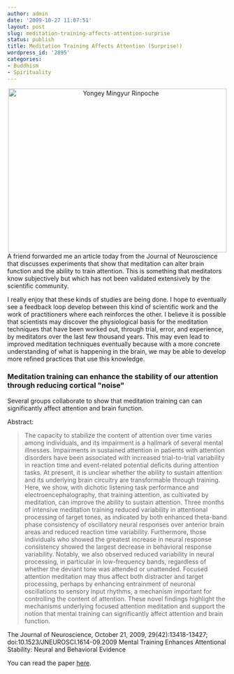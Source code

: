 ```yaml
---
author: admin
date: '2009-10-27 11:07:51'
layout: post
slug: meditation-training-affects-attention-surprise
status: publish
title: Meditation Training Affects Attention (Surprise!)
wordpress_id: '2895'
categories:
- Buddhism
- Spirituality
---
```

<div align="center"><a href="http://www.flickr.com/photos/albill/4050712602/" title="Yongey Mingyur Rinpoche"><img src="http://farm3.static.flickr.com/2672/4050712602_581a74254d_o.jpg" width="500" height="375" alt="Yongey Mingyur Rinpoche" /></a></div>
A friend forwarded me an article today from the Journal of Neuroscience that discusses experiments that show that meditation can alter brain function and the ability to train attention. This is something that meditators know subjectively but which has not been validated extensively by the scientific community. 

I really enjoy that these kinds of studies are being done. I hope to eventually see a feedback loop develop between this kind of scientific work and the work of practitioners where each reinforces the other. I believe it is possible that scientists may discover the physiological basis for the meditation techniques that have been worked out, through trial, error, and experience, by meditators over the last few thousand years. This may even lead to improved meditation techniques eventually because with a more concrete understanding of what is happening in the brain, we may be able to develop more refined practices that use this knowledge.

<h3>Meditation training can enhance the stability of our attention through reducing cortical "noise"</h3>

Several groups collaborate to show that meditation training can can significantly affect attention and brain function.

Abstract:
<blockquote>The capacity to stabilize the content of attention over time varies among individuals, and its impairment is a hallmark of several mental illnesses. Impairments in sustained attention in patients with attention disorders have been associated with increased trial-to-trial variability in reaction time and event-related potential deficits during attention tasks. At present, it is unclear whether the ability to sustain attention and its underlying brain circuitry are transformable through training. Here, we show, with dichotic listening task performance and electroencephalography, that training attention, as cultivated by meditation, can improve the ability to sustain attention. Three months of intensive meditation training reduced variability in attentional processing of target tones, as indicated by both enhanced theta-band phase consistency of oscillatory neural responses over anterior brain areas and reduced reaction time variability. Furthermore, those individuals who showed the greatest increase in neural response consistency showed the largest decrease in behavioral response variability. Notably, we also observed reduced variability in neural processing, in particular in low-frequency bands, regardless of whether the deviant tone was attended or unattended. Focused attention meditation may thus affect both distracter and target processing, perhaps by enhancing entrainment of neuronal oscillations to sensory input rhythms, a mechanism important for controlling the content of attention. These novel findings highlight the mechanisms underlying focused attention meditation and support the notion that mental training can significantly affect attention and brain function.</blockquote>

The Journal of Neuroscience, October 21, 2009, 29(42):13418-13427; doi:10.1523/JNEUROSCI.1614-09.2009
Mental Training Enhances Attentional Stability: Neural and Behavioral Evidence

You can read the paper <a href="http://brainimaging.waisman.wisc.edu/~lutz/Lutz_et_al_2009_JN_attention_stability.pdf">here</a>.
